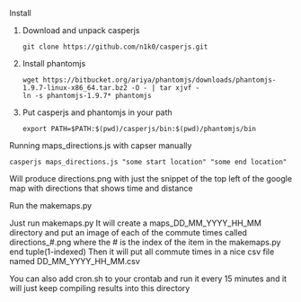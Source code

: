 Install

1. Download and unpack casperjs
    
    ```
    git clone https://github.com/n1k0/casperjs.git
    ```
    
2. Install phantomjs
    
    ```
    wget https://bitbucket.org/ariya/phantomjs/downloads/phantomjs-1.9.7-linux-x86_64.tar.bz2 -O - | tar xjvf -
    ln -s phantomjs-1.9.7* phantomjs
    ```
3. Put casperjs and phantomjs in your path
    
    ```
    export PATH=$PATH:$(pwd)/casperjs/bin:$(pwd)/phantomjs/bin
    ```

Running maps_directions.js with capser manually

```
casperjs maps_directions.js "some start location" "some end location"
```

Will produce directions.png with just the snippet of the top left of the google map with directions that shows time and distance

Run the makemaps.py

Just run makemaps.py
It will create a maps_DD_MM_YYYY_HH_MM directory and put an image of each of the commute times called directions_#.png where the # is the index of the item in the makemaps.py end tuple(1-indexed)
Then it will put all commute times in a nice csv file named DD_MM_YYYY_HH_MM.csv

You can also add cron.sh to your crontab and run it every 15 minutes and it will just keep compiling results into this directory

